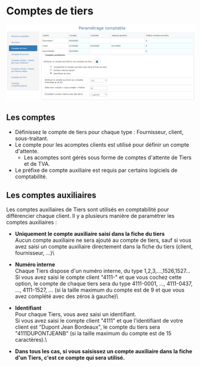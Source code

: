 # Comptes de tiers

![](../../../.gitbook/assets/compte_tiers.png)

## Les comptes

* Définissez le compte de tiers pour chaque type : Fournisseur, client, sous-traitant.
* Le compte pour les acomptes clients est utilisé pour définir un compte d'attente.
  * Les acomptes sont gérés sous forme de comptes d'attente de Tiers et de TVA.
* Le préfixe de compte auxiliaire est requis par certains logiciels de comptabilité.

## Les comptes auxiliaires

Les comptes auxiliaires de Tiers sont utilisés en comptabilité pour différencier chaque client. Il y a plusieurs manière de paramétrer les comptes auxiliaires :

* **Uniquement le compte auxiliaire saisi dans la fiche du tiers**\
  Aucun compte auxiliaire ne sera ajouté au compte de tiers, sauf si vous avez saisi un compte auxiliaire directement dans la fiche du tiers (client, fournisseur, ...)\

* **Numéro interne**\
  Chaque Tiers dispose d'un numéro interne, du type 1,2,3,...,1526,1527...\
  Si vous avez saisi le compte client "4111-" et que vous cochez cette option, le compte de chaque tiers sera du type 4111-0001, ..., 4111-0437, ..., 4111-1527, ... (si la taille maximum du compte est de 9 et que vous avez complété avec des zéros à gauche)\

* **Identifiant**\
  Pour chaque Tiers, vous avez saisi un identifiant.\
  Si vous avez saisi le compte client "4111" et que l'identifiant de votre client est "Dupont Jean Bordeaux", le compte du tiers sera "4111DUPONTJEANB" (si la taille maximum du compte est de 15 caractères).\

* **Dans tous les cas, si vous saisissez un compte auxiliaire dans la fiche d'un Tiers, c'est ce compte qui sera utilisé.**
